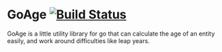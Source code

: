 GoAge [![Build Status](https://travis-ci.org/bearbin/goage.png?branch=master)](https://travis-ci.org/bearbin/goage)
=====

GoAge is a little utility library for go that can calculate the age of an entity easily, and work around difficulties like leap years.
